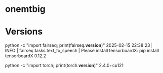 # onemtbig





# Versions
python -c "import fairseq; print(fairseq.__version__)"
2025-02-15 22:38:23 | INFO | fairseq.tasks.text_to_speech | Please install tensorboardX: pip install tensorboardX
0.12.2

python -c "import torch; print(torch.__version__)"
2.4.0+cu121
